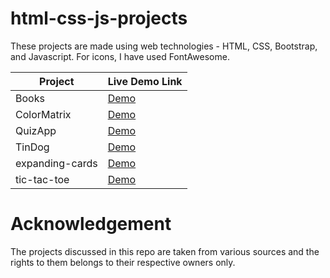 # html-css-js-projects

These projects are made using web technologies - HTML, CSS, Bootstrap, and Javascript. For icons, I have used FontAwesome. 

| Project | Live Demo Link |
| ---- | ---- |
| Books | [Demo](https://suchitasriramka.github.io/html-css-js-projects/Books/) |
| ColorMatrix | [Demo](https://suchitasriramka.github.io/html-css-js-projects/ColorMatrix/) |
| QuizApp | [Demo](https://suchitasriramka.github.io/html-css-js-projects/QuizApp/) |
| TinDog | [Demo](https://suchitasriramka.github.io/html-css-js-projects/TinDog/) |
| expanding-cards | [Demo](https://suchitasriramka.github.io/html-css-js-projects/expanding-cards/) |
| tic-tac-toe | [Demo](https://suchitasriramka.github.io/html-css-js-projects/tic-tac-toe/) |





# Acknowledgement

The projects discussed in this repo are taken from various sources and the rights to them belongs to their respective owners only.
